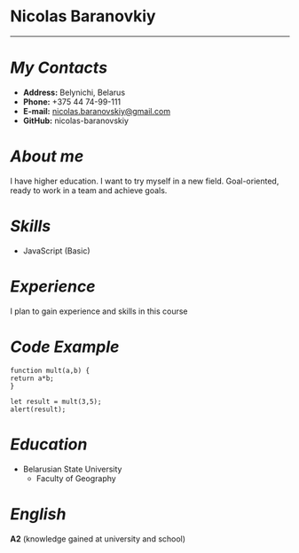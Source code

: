 # Nicolas Baranovkiy
****
# *My Contacts*
* **Address:** Belynichi, Belarus
* **Phone:** +375 44 74-99-111
* **E-mail:** nicolas.baranovskiy@gmail.com
* **GitHub:** nicolas-baranovskiy
# *About me*
I have higher education. I want to try myself in a new field. Goal-oriented, ready to work in a team and achieve goals.
# *Skills*
* JavaScript (Basic)
# *Experience*
I plan to gain experience and skills in this course
# *Code Example*
```
function mult(a,b) {
return a*b;
}

let result = mult(3,5);
alert(result);
```
# *Education*
* Belarusian State University
  + Faculty of Geography 
# *English*
**A2** (knowledge gained at university and school)
